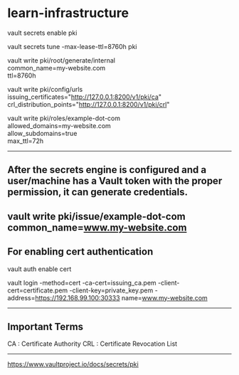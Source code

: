 # learn-infrastructure

vault secrets enable pki

vault secrets tune -max-lease-ttl=8760h pki

vault write pki/root/generate/internal \
    common_name=my-website.com \
    ttl=8760h

vault write pki/config/urls \
    issuing_certificates="http://127.0.0.1:8200/v1/pki/ca" \
    crl_distribution_points="http://127.0.0.1:8200/v1/pki/crl"

vault write pki/roles/example-dot-com \
    allowed_domains=my-website.com \
    allow_subdomains=true \
    max_ttl=72h

----------------------------------------------------------------
After the secrets engine is configured and a user/machine has a 
Vault token with the proper 
permission, it can generate credentials.
----------------------------------------------------------------

vault write pki/issue/example-dot-com \
    common_name=www.my-website.com
----------------------------------------------------------------
For enabling cert authentication
----------------------------------------------------------------

vault auth enable cert

vault login -method=cert -ca-cert=issuing_ca.pem -client-cert=certificate.pem -client-key=private_key.pem -address=https://192.168.99.100:30333 name=www.my-website.com

----------------------------------------------------------------
Important Terms
----------------------------------------------------------------
CA : Certificate Authority
CRL : Certificate Revocation List


----------------------------------------------------------------
https://www.vaultproject.io/docs/secrets/pki
